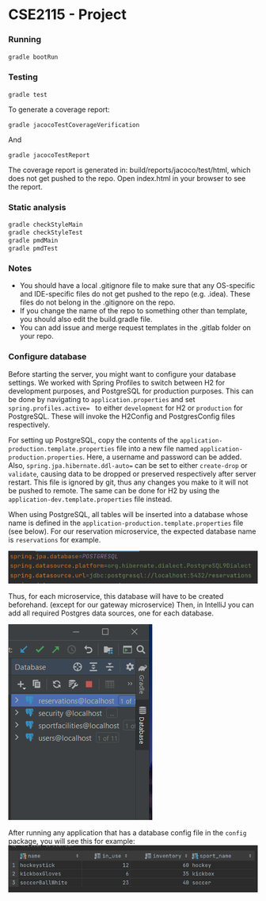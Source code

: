 # CSE2115 - Project

### Running 
`gradle bootRun`

### Testing
```
gradle test
```

To generate a coverage report:
```
gradle jacocoTestCoverageVerification
```


And
```
gradle jacocoTestReport
```
The coverage report is generated in: build/reports/jacoco/test/html, which does not get pushed to the repo. Open index.html in your browser to see the report. 

### Static analysis
```
gradle checkStyleMain
gradle checkStyleTest
gradle pmdMain
gradle pmdTest
```

### Notes
- You should have a local .gitignore file to make sure that any OS-specific and IDE-specific files do not get pushed to the repo (e.g. .idea). These files do not belong in the .gitignore on the repo.
- If you change the name of the repo to something other than template, you should also edit the build.gradle file.
- You can add issue and merge request templates in the .gitlab folder on your repo.


### Configure database

Before starting the server, you might want to configure your database settings.
We worked with Spring Profiles to switch between H2 for development purposes, and PostgreSQL for production purposes.
This can be done by navigating to `application.properties` and set `spring.profiles.active= ` to either `development` for H2 or `production` for PostgreSQL.
These will invoke the H2Config and PostgresConfig files respectively.

For setting up PostgreSQL, copy the contents of the `application-production.template.properties` file into a new file named `application-production.properties`.
Here, a username and password can be added. Also, `spring.jpa.hibernate.ddl-auto=` can be set to either `create-drop` or `validate`,
causing data to be dropped or preserved respectively after server restart.
This file is ignored by git, thus any changes you make to it will not be pushed to remote.
The same can be done for H2 by using the `application-dev.template.properties` file instead.


When using PostgreSQL, all tables will be inserted into a database whose name is defined in the `application-production.template.properties` file (see below). 
For our reservation microservice, the expected database name is `reservations` for example.

![img.png](img.png)

Thus, for each microservice, this database will have to be created beforehand. (except for our gateway microservice)
Then, in IntelliJ you can add all required Postgres data sources, one for each database.

![img_2.png](img_2.png)

After running any application that has a database config file in the `config` package, you will see this for example:
![img_1.png](img_1.png)
